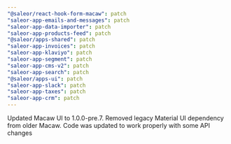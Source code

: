 ```yaml
---
"@saleor/react-hook-form-macaw": patch
"saleor-app-emails-and-messages": patch
"saleor-app-data-importer": patch
"saleor-app-products-feed": patch
"@saleor/apps-shared": patch
"saleor-app-invoices": patch
"saleor-app-klaviyo": patch
"saleor-app-segment": patch
"saleor-app-cms-v2": patch
"saleor-app-search": patch
"@saleor/apps-ui": patch
"saleor-app-slack": patch
"saleor-app-taxes": patch
"saleor-app-crm": patch
---
```


Updated Macaw UI to 1.0.0-pre.7. Removed legacy Material UI dependency from older Macaw. Code was updated to work properly with some API changes
